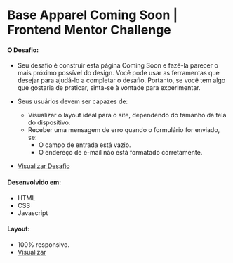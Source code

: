 # Base Apparel Coming Soon | Frontend Mentor Challenge

#### O Desafio:
  - Seu desafio é construir esta página Coming Soon e fazê-la parecer o mais próximo possível do design.
    Você pode usar as ferramentas que desejar para ajudá-lo a completar o desafio. 
    Portanto, se você tem algo que gostaria de praticar, sinta-se à vontade para experimentar.

  - Seus usuários devem ser capazes de:
    - Visualizar o layout ideal para o site, dependendo do tamanho da tela do dispositivo.
    - Receber uma mensagem de erro quando o formulário for enviado, se: 
      - O campo de entrada está vazio.
      - O endereço de e-mail não está formatado corretamente.
  
  - <a href="https://www.frontendmentor.io/challenges/base-apparel-coming-soon-page-5d46b47f8db8a7063f9331a0">Visualizar Desafio<a/>

#### Desenvolvido em:
  - HTML
  - CSS
  - Javascript

#### Layout:
  - 100% responsivo.
  - <a href="https://iammatheus.github.io/base-apparel-coming-soon-page">Visualizar<a/>
